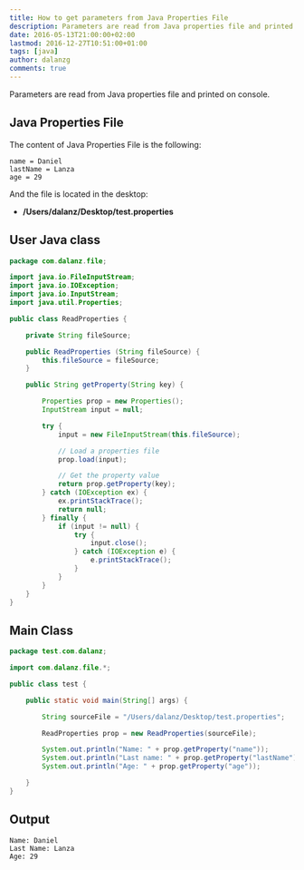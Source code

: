 ```yaml
---
title: How to get parameters from Java Properties File
description: Parameters are read from Java properties file and printed on console.
date: 2016-05-13T21:00:00+02:00
lastmod: 2016-12-27T10:51:00+01:00
tags: [java]
author: dalanzg
comments: true
---
```


Parameters are read from Java properties file and printed on console.

## Java Properties File

The content of Java Properties File is the following:

```properties
name = Daniel
lastName = Lanza
age = 29
```

And the file is located in the desktop:

- **/Users/dalanz/Desktop/test.properties**

## User Java class

```java
package com.dalanz.file;

import java.io.FileInputStream;
import java.io.IOException;
import java.io.InputStream;
import java.util.Properties;

public class ReadProperties {

    private String fileSource;

    public ReadProperties (String fileSource) {
        this.fileSource = fileSource;
    }

    public String getProperty(String key) {

        Properties prop = new Properties();
        InputStream input = null;

        try {
            input = new FileInputStream(this.fileSource);

            // Load a properties file
            prop.load(input);

            // Get the property value
            return prop.getProperty(key);
        } catch (IOException ex) {
            ex.printStackTrace();
            return null;
        } finally {
            if (input != null) {
                try {
                    input.close();
                } catch (IOException e) {
                    e.printStackTrace();
                }
            }
        }
    }
}
```

## Main Class

```java
package test.com.dalanz;

import com.dalanz.file.*;

public class test {

    public static void main(String[] args) {

        String sourceFile = "/Users/dalanz/Desktop/test.properties";

        ReadProperties prop = new ReadProperties(sourceFile);

        System.out.println("Name: " + prop.getProperty("name"));
        System.out.println("Last name: " + prop.getProperty("lastName"));
        System.out.println("Age: " + prop.getProperty("age"));

    }
}
```

## Output

```terminal
Name: Daniel
Last Name: Lanza
Age: 29
```

